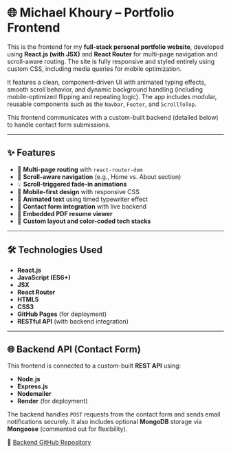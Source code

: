 # 🌐 Michael Khoury – Portfolio Frontend

This is the frontend for my **full-stack personal portfolio website**, developed using **React.js (with JSX)** and **React Router** for multi-page navigation and scroll-aware routing. The site is fully responsive and styled entirely using custom CSS, including media queries for mobile optimization.

It features a clean, component-driven UI with animated typing effects, smooth scroll behavior, and dynamic background handling (including mobile-optimized flipping and repeating logic). The app includes modular, reusable components such as the `Navbar`, `Footer`, and `ScrollToTop`.

This frontend communicates with a custom-built backend (detailed below) to handle contact form submissions.

---

## ✨ Features

- 🔁 **Multi-page routing** with `react-router-dom`
- 🎯 **Scroll-aware navigation** (e.g., Home vs. About section)
- 💡 **Scroll-triggered fade-in animations**
- 📱 **Mobile-first design** with responsive CSS 
- 🔄 **Animated text** using timed typewriter effect
- 📨 **Contact form integration** with live backend
- 📄 **Embedded PDF resume viewer**
- 🎨 **Custom layout and color-coded tech stacks**

---

## 🛠️ Technologies Used

- **React.js**
- **JavaScript (ES6+)**
- **JSX**
- **React Router**
- **HTML5**
- **CSS3**
- **GitHub Pages** (for deployment)
- **RESTful API** (with backend integration)

---

## 🌐 Backend API (Contact Form)

This frontend is connected to a custom-built **REST API** using:

- **Node.js**
- **Express.js**
- **Nodemailer**
- **Render** (for deployment)

The backend handles `POST` requests from the contact form and sends email notifications securely. It also includes optional **MongoDB** storage via **Mongoose** (commented out for flexibility).

🔗 [Backend GitHub Repository](https://github.com/your-username/backend-repo) <!-- Replace with actual link -->





